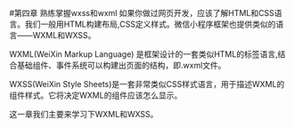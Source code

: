 #第四章 熟练掌握wxss和wxml
如果你做过网页开发，应该了解HTML和CSS语言。我们一般用HTML构建布局,CSS定义样式。微信小程序框架也提供类似的语言——WXML和WXSS。

WXML(WeiXin Markup Language) 是框架设计的一套类似HTML的标签语言,结合基础组件、事件系统可以构建出页面的结构，即.wxml文件。

WXSS(WeiXin Style Sheets)是一套非常类似CSS样式语言，用于描述WXML的组件样式。它将决定WXML的组件应该怎么显示。

这一章我们主要来学习下WXML和WXSS。

